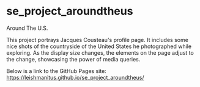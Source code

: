 # se_project_aroundtheus

Around The U.S.

This project portrays Jacques Cousteau's profile page. It includes some nice shots of the countryside of the United States he photographed while exploring. As the display size changes, the elements on the page adjust to the change, showcasing the power of media queries.

Below is a link to the GitHub Pages site:
https://leishmanitus.github.io/se_project_aroundtheus/
